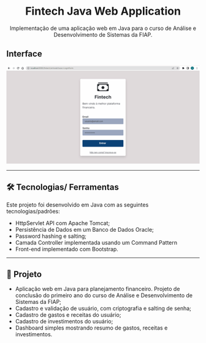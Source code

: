 <h1 align="center">Fintech Java Web Application</h1>
<p align="center">
Implementação de uma aplicação web em Java para o curso de Análise e Desenvolvimento de Sistemas da FIAP.
</p>

## Interface

![interface](images/sample.gif)

---

## 🛠️ Tecnologias/ Ferramentas
Este projeto foi desenvolvido em Java com as seguintes tecnologias/padrões:
- HttpServlet API com Apache Tomcat;
- Persistência de Dados em um Banco de Dados Oracle;
- Password hashing e salting;
- Camada Controller implementada usando um Command Pattern
- Front-end implementado com Bootstrap.

---

## 📃 Projeto

- Aplicação web em Java para planejamento financeiro. Projeto de conclusão do primeiro ano do curso de Análise e Desenvolvimento de Sistemas da FIAP;
- Cadastro e validação de usuário, com criptografia e salting de senha;
- Cadastro de gastos e receitas do usuário;
- Cadastro de investimentos do usuário;
- Dashboard simples mostrando resumo de gastos, receitas e investimentos.

